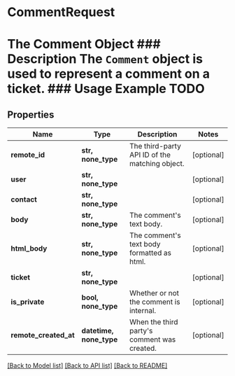 # CommentRequest

# The Comment Object ### Description The `Comment` object is used to represent a comment on a ticket.  ### Usage Example TODO

## Properties
Name | Type | Description | Notes
------------ | ------------- | ------------- | -------------
**remote_id** | **str, none_type** | The third-party API ID of the matching object. | [optional] 
**user** | **str, none_type** |  | [optional] 
**contact** | **str, none_type** |  | [optional] 
**body** | **str, none_type** | The comment&#39;s text body. | [optional] 
**html_body** | **str, none_type** | The comment&#39;s text body formatted as html. | [optional] 
**ticket** | **str, none_type** |  | [optional] 
**is_private** | **bool, none_type** | Whether or not the comment is internal. | [optional] 
**remote_created_at** | **datetime, none_type** | When the third party&#39;s comment was created. | [optional] 

[[Back to Model list]](../README.md#documentation-for-models) [[Back to API list]](../README.md#documentation-for-api-endpoints) [[Back to README]](../README.md)



